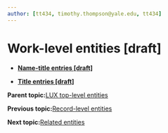 ```yaml
---
author: [tt434, timothy.thompson@yale.edu, tt434]
---
```


# Work-level entities \[draft\]

-   **[Name-title entries \[draft\]](../concepts/name_title_entries.md)**  

-   **[Title entries \[draft\]](../concepts/title_entries.md)**  


**Parent topic:**[LUX top-level entities](../concepts/lux_top-level_entities.md)

**Previous topic:**[Record-level entities](../concepts/record_level_entities.md)

**Next topic:**[Related entities](../tasks/related_entities.md)

